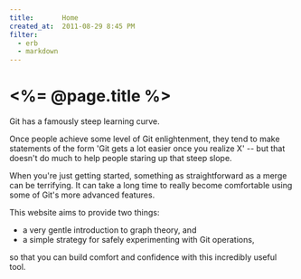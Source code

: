 ```yaml
---
title:       Home
created_at:  2011-08-29 8:45 PM
filter:
  - erb
  - markdown
---
```


# <%= @page.title %>

Git has a famously steep learning curve.

Once people achieve some level of Git enlightenment, they tend to make statements of the form 'Git gets a lot easier once you realize X' -- but that doesn't do much to help people staring up that steep slope.

When you're just getting started, something as straightforward as a merge can be terrifying. It can take a long time to really become comfortable using some of Git's more advanced features.

This website aims to provide two things:

 - a very gentle introduction to graph theory, and
 - a simple strategy for safely experimenting with Git operations,

so that you can build comfort and confidence with this incredibly useful tool.
